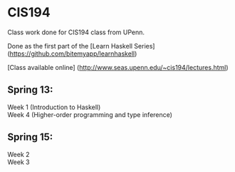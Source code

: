 # CIS194

Class work done for CIS194 class from UPenn.

Done as the first part of the [Learn Haskell Series] (https://github.com/bitemyapp/learnhaskell)


[Class available online] (http://www.seas.upenn.edu/~cis194/lectures.html)


Spring 13:
-------------
Week 1 (Introduction to Haskell)  
Week 4 (Higher-order programming and type inference)  

Spring 15:
-------------
Week 2  
Week 3  
